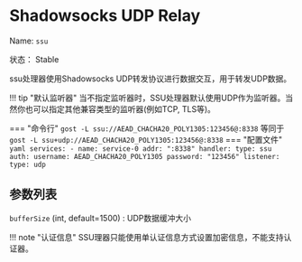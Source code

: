 # Shadowsocks UDP Relay

Name: `ssu`

状态： Stable

ssu处理器使用Shadowsocks UDP转发协议进行数据交互，用于转发UDP数据。

!!! tip "默认监听器"
    当不指定监听器时，SSU处理器默认使用UDP作为监听器。当然你也可以指定其他兼容类型的监听器(例如TCP, TLS等)。

=== "命令行"
    ```
	gost -L ssu://AEAD_CHACHA20_POLY1305:123456@:8338
	```
	等同于
	```
	gost -L ssu+udp://AEAD_CHACHA20_POLY1305:123456@:8338
	```
=== "配置文件"
    ```yaml
	services:
	- name: service-0
	  addr: ":8338"
	  handler:
		type: ssu
		auth:
		  username: AEAD_CHACHA20_POLY1305
		  password: "123456"
	  listener:
		type: udp
	```

## 参数列表

`bufferSize` (int, default=1500)
:    UDP数据缓冲大小

!!! note "认证信息"
    SSU理器只能使用单认证信息方式设置加密信息，不能支持认证器。